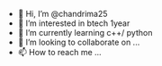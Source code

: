 - 👋 Hi, I’m @chandrima25
- 👀 I’m interested in btech 1year
- 🌱 I’m currently learning c++/ python
- 💞️ I’m looking to collaborate on ...
- 📫 How to reach me ...

<!---
chandrima25/chandrima25 is a ✨ special ✨ repository because its `README.md` (this file) appears on your GitHub profile.
You can click the Preview link to take a look at your changes.
--->

